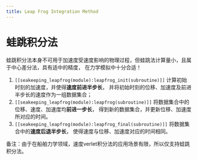 ```yaml
---
title: Leap Frog Integration Method
---
```


# 蛙跳积分法

蛙跳积分法本身不可用于加速度受速度影响的物理过程，但蛙跳法计算量小，且属于中心差分法，具有适中的精度，
在力学模拟中十分合适！

1. `[[seakeeping_leapfrog(module):leapfrog_init(subroutine)]]` 计算初始时刻的加速度，并使得**速度前进半步长**，
并将初始时刻的位移、加速度及前进半步长的速度作为一组数据集合；
2. `[[seakeeping_leapfrog(module):leapfrog(subroutine)]]` 将数据集合中的位移、速度、加速度均**前进一步长**，
得到新的数据集合，并更新位移、加速度所对应的时间。
3. `[[seakeeping_leapfrog(module):leapfrog_final(subroutine)]]` 将数据集合中的**速度后退半步长**，
使得速度与位移、加速度对应的时间相同。

备注：由于在船舶力学领域，速度verlet积分法的应用场景有限，所以仅支持蛙跳积分法。

